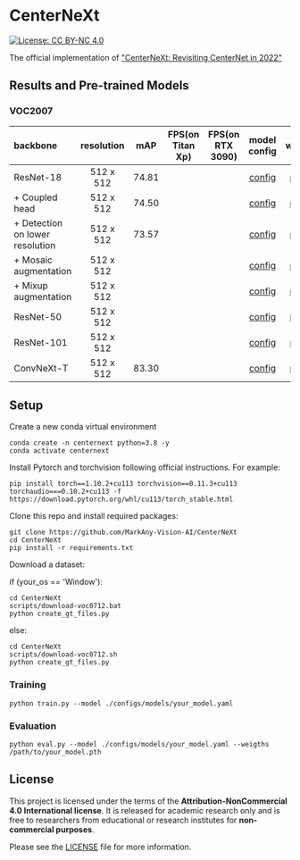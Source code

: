 # CenterNeXt

[![License: CC BY-NC 4.0](https://img.shields.io/badge/License-CC_BY--NC_4.0-lightgrey.svg)](https://creativecommons.org/licenses/by-nc/4.0/)

The official implementation of ["CenterNeXt: Revisiting CenterNet in 2022"]()

## Results and Pre-trained Models

### VOC2007
| backbone | resolution | mAP | FPS(on Titan Xp)| FPS(on RTX 3090) | model config | weights |
|:---|:---:|:---:|:---:| :---:|:---:|:---:|
| ResNet-18 | 512 x 512  | 74.81 | | | [config](./configs/models/r18_s4.yaml) |[model]() |
| + Coupled head | 512 x 512  | 74.50 | | | [config](./configs/models/r18_s4_coupled.yaml) |[model]() |
| + Detection on lower resolution | 512 x 512  |  73.57  | | | [config](/configs/models/r18_s8_coupled.yaml) |[model]() |
| + Mosaic augmentation  | 512 x 512  | | | | [config](/configs/models/r18_s8_coupled_mosaic.yaml) |[model]() |
| + Mixup augmentation | 512 x 512  | | | | [config](/configs/models/r18_s8_coupled_mosaic_mixup.yaml) |[model]() |
| ResNet-50 | 512 x 512  | | | | [config](/configs/models/r50.yaml) |[model]() |
| ResNet-101 | 512 x 512  | | | | [config](/configs/models/r101.yaml) |[model]() |
| ConvNeXt-T | 512 x 512  | 83.30 | | | [config](/configs/models/convnext-t.yaml) |[model]() |

## Setup
Create a new conda virtual environment

```
conda create -n centernext python=3.8 -y
conda activate centernext
```

Install Pytorch and torchvision following official instructions. For example:

```
pip install torch==1.10.2+cu113 torchvision==0.11.3+cu113 torchaudio===0.10.2+cu113 -f https://download.pytorch.org/whl/cu113/torch_stable.html
```

Clone this repo and install required packages:
```
git clone https://github.com/MarkAny-Vision-AI/CenterNeXt
cd CenterNeXt
pip install -r requirements.txt
```

Download a dataset:

if (your_os == 'Window'):
```
cd CenterNeXt
scripts/download-voc0712.bat
python create_gt_files.py
```
else:
```
cd CenterNeXt
scripts/download-voc0712.sh
python create_gt_files.py
```

### Training
```
python train.py --model ./configs/models/your_model.yaml
```

### Evaluation
```
python eval.py --model ./configs/models/your_model.yaml --weigths /path/to/your_model.pth
```

## License

This project is licensed under the terms of the **Attribution-NonCommercial 4.0 International license**.
It is released for academic research only and is free to researchers from educational or research institutes for **non-commercial purposes**. 

Please see the [LICENSE](./LICENSE) file for more information.

